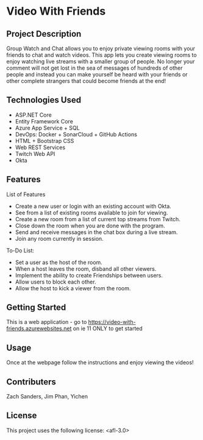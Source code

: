 # Video With Friends

## Project Description
Group Watch and Chat allows you to enjoy private viewing rooms with your friends to chat and watch videos. This app lets you create viewing rooms to enjoy watching live streams with a smaller group of people. No longer your comment will not get lost in the sea of messages of hundreds of other people and instead you can make yourself be heard with your friends or other complete strangers that could become friends at the end!

## Technologies Used
- ASP.NET Core
- Entity Framework Core
- Azure App Service + SQL
- DevOps: Docker + SonarCloud + GitHub Actions
- HTML + Bootstrap CSS
- Web REST Services
- Twitch Web API
- Okta

## Features
List of Features
- Create a new user or login with an existing account with Okta.
- See from a list of existing rooms available to join for viewing.
- Create a new room from a list of current top streams from Twitch.
- Close down the room when you are done with the program.
- Send and receive messages in the chat box during a live stream.
- Join any room currently in session.

To-Do List:
- Set a user as the host of the room.
- When a host leaves the room, disband all other viewers.
- Implement the ability to create Friendships between users.
- Allow users to block each other.
- Allow the host to kick a viewer from the room.

## Getting Started
This is a web application - go to https://video-with-friends.azurewebsites.net on ie 11 ONLY to get started

## Usage
Once at the webpage follow the instructions and enjoy viewing the videos!

## Contributers
Zach Sanders, Jim Phan, Yichen

## License
This project uses the following license: <afl-3.0>


